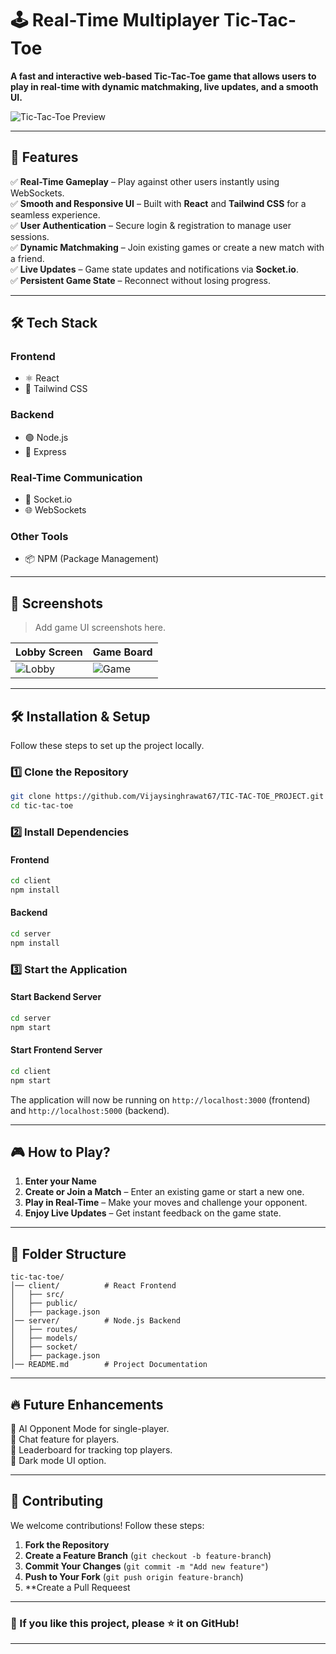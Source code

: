 # 🕹️ Real-Time Multiplayer Tic-Tac-Toe

**A fast and interactive web-based Tic-Tac-Toe game that allows users to play in real-time with dynamic matchmaking, live updates, and a smooth UI.**  

![Tic-Tac-Toe Preview](https://via.placeholder.com/1000x500?text=Game+Preview)

---

## 🚀 Features

✅ **Real-Time Gameplay** – Play against other users instantly using WebSockets.  
✅ **Smooth and Responsive UI** – Built with **React** and **Tailwind CSS** for a seamless experience.  
✅ **User Authentication** – Secure login & registration to manage user sessions.  
✅ **Dynamic Matchmaking** – Join existing games or create a new match with a friend.  
✅ **Live Updates** – Game state updates and notifications via **Socket.io**.  
✅ **Persistent Game State** – Reconnect without losing progress.  

---

## 🛠️ Tech Stack

### **Frontend**
- ⚛️ React  
- 🎨 Tailwind CSS  

### **Backend**
- 🟢 Node.js  
- 🚀 Express  

### **Real-Time Communication**
- 🔄 Socket.io  
- 🌐 WebSockets  

### **Other Tools**
- 📦 NPM (Package Management)  

---

## 📸 Screenshots

> Add game UI screenshots here.

| Lobby Screen | Game Board |
|-------------|------------|
| ![Lobby](https://via.placeholder.com/400x300?text=Lobby) | ![Game](https://via.placeholder.com/400x300?text=Game+Board) |

---

## 🛠️ Installation & Setup

Follow these steps to set up the project locally.

### **1️⃣ Clone the Repository**
```bash
git clone https://github.com/Vijaysinghrawat67/TIC-TAC-TOE_PROJECT.git
cd tic-tac-toe
```

### **2️⃣ Install Dependencies**
#### **Frontend**
```bash
cd client
npm install
```

#### **Backend**
```bash
cd server
npm install
```

### **3️⃣ Start the Application**
#### **Start Backend Server**
```bash
cd server
npm start
```

#### **Start Frontend Server**
```bash
cd client
npm start
```

The application will now be running on `http://localhost:3000` (frontend) and `http://localhost:5000` (backend).

---

## 🎮 How to Play?

1. **Enter your Name**
2. **Create or Join a Match** – Enter an existing game or start a new one.  
3. **Play in Real-Time** – Make your moves and challenge your opponent.  
4. **Enjoy Live Updates** – Get instant feedback on the game state.  

---

## 📌 Folder Structure

```
tic-tac-toe/
│── client/          # React Frontend
│   ├── src/
│   ├── public/
│   ├── package.json
│── server/          # Node.js Backend
│   ├── routes/
│   ├── models/
│   ├── socket/
│   ├── package.json
│── README.md        # Project Documentation
```

---

## 🔥 Future Enhancements

🔹 AI Opponent Mode for single-player.  
🔹 Chat feature for players.  
🔹 Leaderboard for tracking top players.  
🔹 Dark mode UI option.  

---

## 🤝 Contributing

We welcome contributions! Follow these steps:

1. **Fork the Repository**  
2. **Create a Feature Branch** (`git checkout -b feature-branch`)  
3. **Commit Your Changes** (`git commit -m "Add new feature"`)  
4. **Push to Your Fork** (`git push origin feature-branch`)  
5. **Create a Pull Requeest
---



### 🌟 If you like this project, please ⭐ it on GitHub!

---

